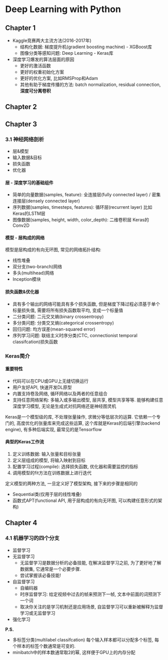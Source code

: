# Deep Learning with Python

## Chapter 1
* Kaggle竞赛两大主流方法(2016-2017年)
    * 结构化数据: 梯度提升机(gradient boosting machine) - XGBoost库
    * 图像分类等感知问题: Deep Learning - Keras库
* 深度学习爆发的算法层面的原因
    * 更好的激活函数
    * 更好的权重初始化方案
    * 更好的优化方案, 比如RMSProp和Adam
    * 其他有助于梯度传播的方法: batch normalization, residual connection, **深度可分离卷积**

## Chapter 2

## Chapter 3
### 3.1 神经网络剖析
* 层&模型
* 输入数据&目标
* 损失函数
* 优化器

#### 层 - 深度学习的基础组件
* 简单的向量数据(samples, feature): 全连接层(fully connected layer) / 密集连接层(densely connected layer)
* 序列数据(samples, timesteps, features): 循环层(recurrent layer) 比如Keras的LSTM层
* 图像数据(samples, height, width, color_depth): 二维卷积层 Keras的Conv2D

#### 模型 - 层构成的网络
模型是层构成的有向无环图, 常见的网络拓扑结构:
* 线性堆叠
* 双分支(two-branch)网络
* 多头(multihead)网络
* Inception模块

#### 损失函数&优化器
* 具有多个输出的网络可能具有多个损失函数, 但是梯度下降过程必须基于单个标量损失值, 需要将所有损失函数取平均, 变成一个标量值
* 二分类问题: 二元交叉熵(binary crossentropy)
* 多分类问题: 分类交叉熵(categorical crossentropy)
* 回归问题: 均方误差(mean-squared error)
* 序列学习问题: 联结主义时序分类(CTC, connectionist temporal classifcation)损失函数

### Keras简介
#### 重要特性
* 代码可以在CPU或GPU上无缝切换运行
* 用户友好API, 快速开发DL原型
* 内置支持卷及网络, 循环网络以及两者的任意组合
* 支持任意网络架构: 多输入或多输出模型, 层共享, 模型共享等等. 能够构建任意深度学习模型, 无论是生成式对抗网络还是神经图灵机

Keras是一个模型级的库, 不处理张量操作, 求微分等低层次的运算. 它依赖一个专门的, 高度优化的张量库来完成这些运算,
这个库就是Keras的后端引擎(backend engine), 有多种后端实现, 最常见的是Tensorflow

#### 典型的Keras工作流
1. 定义训练数据: 输入张量和目标张量
2. 定义层组成的模型, 将输入映射到目标
3. 配置学习过程(compile): 选择损失函数, 优化器和需要监控的指标
4. 调用模型的fit方法在训练数据上进行迭代

定义模型的两种方法, 一旦定义好了模型架构, 接下来的步骤是相同的
* Sequential类(仅用于层的线性堆叠)
* 函数式APT(functional API, 用于层构成的有向无环图, 可以构建任意形式的架构)

## Chapter 4
### 4.1 机器学习的四个分支
* 监督学习
* 无监督学习
    - 无监督学习是数据分析的必备技能, 在解决监督学习之前, 为了更好地了解数据集, 它通常是一个必要步骤.
    - 尝试掌握该必备技能!
* 自监督学习
    - 自编码器
    - 时序监督学习: 给定视频中过去的帧来预测下一帧, 文本中前面的词预测下一个词
    - 取决你关注的是学习机制还是应用场景, 自监督学习可以重新被解释为监督学习或无监督学习
* 强化学习

**P.S.**
* 多标签分类(multilabel classifcation) 每个输入样本都可以分配多个标签, 每个样本的标签个数通常是可变的.
* minibatch中的样本数通常取2的幂, 这样便于GPU上的内存分配
